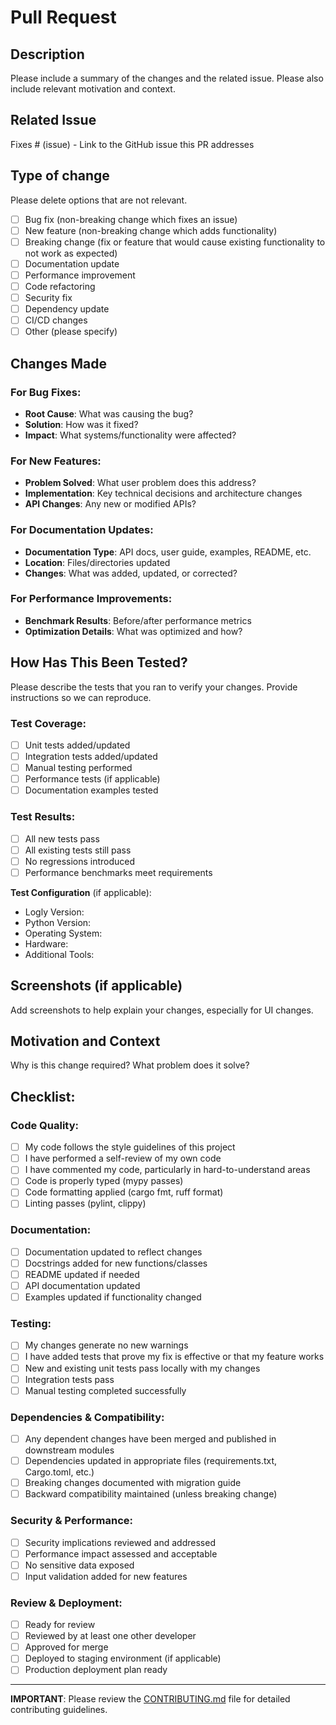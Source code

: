 # Pull Request

## Description

Please include a summary of the changes and the related issue. Please also include relevant motivation and context.

## Related Issue

Fixes # (issue) - Link to the GitHub issue this PR addresses

## Type of change

Please delete options that are not relevant.

- [ ] Bug fix (non-breaking change which fixes an issue)
- [ ] New feature (non-breaking change which adds functionality)
- [ ] Breaking change (fix or feature that would cause existing functionality to not work as expected)
- [ ] Documentation update
- [ ] Performance improvement
- [ ] Code refactoring
- [ ] Security fix
- [ ] Dependency update
- [ ] CI/CD changes
- [ ] Other (please specify)

## Changes Made

### For Bug Fixes:
- **Root Cause**: What was causing the bug?
- **Solution**: How was it fixed?
- **Impact**: What systems/functionality were affected?

### For New Features:
- **Problem Solved**: What user problem does this address?
- **Implementation**: Key technical decisions and architecture changes
- **API Changes**: Any new or modified APIs?

### For Documentation Updates:
- **Documentation Type**: API docs, user guide, examples, README, etc.
- **Location**: Files/directories updated
- **Changes**: What was added, updated, or corrected?

### For Performance Improvements:
- **Benchmark Results**: Before/after performance metrics
- **Optimization Details**: What was optimized and how?

## How Has This Been Tested?

Please describe the tests that you ran to verify your changes. Provide instructions so we can reproduce.

### Test Coverage:
- [ ] Unit tests added/updated
- [ ] Integration tests added/updated
- [ ] Manual testing performed
- [ ] Performance tests (if applicable)
- [ ] Documentation examples tested

### Test Results:
- [ ] All new tests pass
- [ ] All existing tests still pass
- [ ] No regressions introduced
- [ ] Performance benchmarks meet requirements

**Test Configuration** (if applicable):
* Logly Version:
* Python Version:
* Operating System:
* Hardware:
* Additional Tools:

## Screenshots (if applicable)

Add screenshots to help explain your changes, especially for UI changes.

## Motivation and Context

Why is this change required? What problem does it solve?

## Checklist:

### Code Quality:
- [ ] My code follows the style guidelines of this project
- [ ] I have performed a self-review of my own code
- [ ] I have commented my code, particularly in hard-to-understand areas
- [ ] Code is properly typed (mypy passes)
- [ ] Code formatting applied (cargo fmt, ruff format)
- [ ] Linting passes (pylint, clippy)

### Documentation:
- [ ] Documentation updated to reflect changes
- [ ] Docstrings added for new functions/classes
- [ ] README updated if needed
- [ ] API documentation updated
- [ ] Examples updated if functionality changed

### Testing:
- [ ] My changes generate no new warnings
- [ ] I have added tests that prove my fix is effective or that my feature works
- [ ] New and existing unit tests pass locally with my changes
- [ ] Integration tests pass
- [ ] Manual testing completed successfully

### Dependencies & Compatibility:
- [ ] Any dependent changes have been merged and published in downstream modules
- [ ] Dependencies updated in appropriate files (requirements.txt, Cargo.toml, etc.)
- [ ] Breaking changes documented with migration guide
- [ ] Backward compatibility maintained (unless breaking change)

### Security & Performance:
- [ ] Security implications reviewed and addressed
- [ ] Performance impact assessed and acceptable
- [ ] No sensitive data exposed
- [ ] Input validation added for new features

### Review & Deployment:
- [ ] Ready for review
- [ ] Reviewed by at least one other developer
- [ ] Approved for merge
- [ ] Deployed to staging environment (if applicable)
- [ ] Production deployment plan ready

---

**IMPORTANT**: Please review the [CONTRIBUTING.md](../CONTRIBUTING.md) file for detailed contributing guidelines.